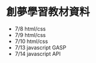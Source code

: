# 創夢學習教材資料

- 7/8 html/css
- 7/9 html/css
- 7/10 html/css
- 7/13 javascript GASP
- 7/14 javascript API